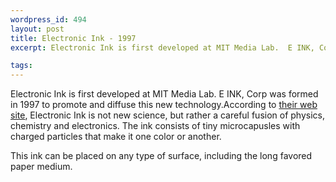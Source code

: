 ```yaml
--- 
wordpress_id: 494
layout: post
title: Electronic Ink - 1997
excerpt: Electronic Ink is first developed at MIT Media Lab.  E INK, Corp was formed in 1997 to promote and diffuse this new technology.

tags: 
---
```


Electronic Ink is first developed at MIT Media Lab.  E INK, Corp was formed in 1997 to promote and diffuse this new technology.<!--more-->According to <a href="http://www.eink.com/">their web site</a>, Electronic Ink is not new science, but rather a careful fusion of physics, chemistry and electronics.  The ink consists of tiny microcapusles with charged particles that make it one color or another.  <p>This ink can be placed on any type of surface, including the long favored paper medium.</p>
